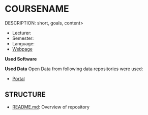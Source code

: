 COURSENAME
==============================
 
DESCRIPTION: short, goals, content>

- Lecturer: 
- Semester: 
- Language: 
- [Webpage](URL) 

**Used Software**

**Used Data**
Open Data from following data repositories were used:
- [Portal](URL)

## STRUCTURE
- [README.md](README.md): Overview of repository
